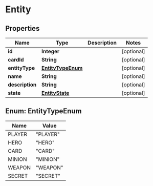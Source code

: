 
# Entity

## Properties
Name | Type | Description | Notes
------------ | ------------- | ------------- | -------------
**id** | **Integer** |  |  [optional]
**cardId** | **String** |  |  [optional]
**entityType** | [**EntityTypeEnum**](#EntityTypeEnum) |  |  [optional]
**name** | **String** |  |  [optional]
**description** | **String** |  |  [optional]
**state** | [**EntityState**](EntityState.md) |  |  [optional]


<a name="EntityTypeEnum"></a>
## Enum: EntityTypeEnum
Name | Value
---- | -----
PLAYER | &quot;PLAYER&quot;
HERO | &quot;HERO&quot;
CARD | &quot;CARD&quot;
MINION | &quot;MINION&quot;
WEAPON | &quot;WEAPON&quot;
SECRET | &quot;SECRET&quot;



